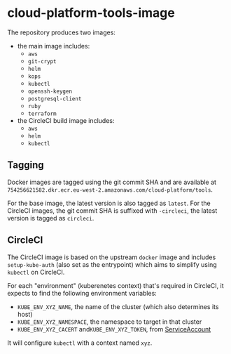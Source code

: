 # cloud-platform-tools-image

The repository produces two images:

- the main image includes:
  - `aws`
  - `git-crypt`
  - `helm`
  - `kops`
  - `kubectl`
  - `openssh-keygen`
  - `postgresql-client`
  - `ruby`
  - `terraform`
- the CircleCI build image includes:
  - `aws`
  - `helm`
  - `kubectl`

## Tagging

Docker images are tagged using the git commit SHA and are available at `754256621582.dkr.ecr.eu-west-2.amazonaws.com/cloud-platform/tools`.

For the base image, the latest version is also tagged as `latest`.
For the CircleCI images, the git commit SHA is suffixed with `-circleci`, the latest version is tagged as `circleci`.

## CircleCI

The CircleCI image is based on the upstream `docker` image and includes `setup-kube-auth` (also set as the entrypoint) which aims to simplify using `kubectl` on CircleCI.

For each "environment" (kuberenetes context) that's required in CircleCI, it expects to find the following environment variables:

- `KUBE_ENV_XYZ_NAME`, the name of the cluster (which also determines its host)
- `KUBE_ENV_XYZ_NAMESPACE`, the namespace to target in that cluster
- `KUBE_ENV_XYZ_CACERT` and`KUBE_ENV_XYZ_TOKEN`, from [ServiceAccount][how-to-serviceaccount]

It will configure `kubectl` with a context named `xyz`.

[how-to-serviceaccount]: https://user-guide.cloud-platform.service.justice.gov.uk/tasks.html#creating-a-service-account-for-circleci
